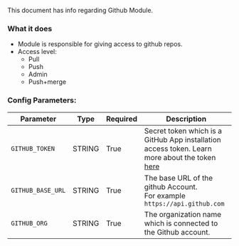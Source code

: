 This document has info regarding Github Module.

### What it does
- Module is responsible for giving access to github repos.
- Access level:
  - Pull
  - Push
  - Admin
  - Push+merge



### Config Parameters:
Parameter | Type | Required | Description
--- | ---| --- | ---
`GITHUB_TOKEN` | STRING | True | Secret token which is a GitHub App installation access token. Learn more about the token [here](https://docs.github.com/en/actions/security-guides/automatic-token-authsentication)
`GITHUB_BASE_URL` | STRING | True | The base URL of the github Account. <br> For example `https://api.github.com`
`GITHUB_ORG` | STRING | True | The organization name which is connected to the Github account.
